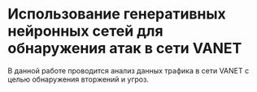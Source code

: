 # Использование генеративных нейронных сетей для обнаружения атак в сети VANET

В данной работе проводится анализ данных трафика в сети VANET с целью обнаружения вторжений и угроз.
